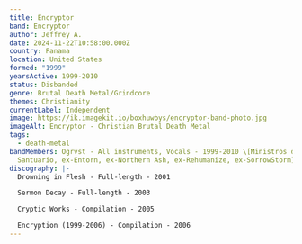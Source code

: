 ```yaml
---
title: Encryptor
band: Encryptor
author: Jeffrey A.
date: 2024-11-22T10:58:00.000Z
country: Panama
location: United States
formed: "1999"
yearsActive: 1999-2010
status: Disbanded
genre: Brutal Death Metal/Grindcore
themes: Christianity
currentLabel: Independent
image: https://ik.imagekit.io/boxhuwbys/encryptor-band-photo.jpg
imageAlt: Encryptor - Christian Brutal Death Metal
tags:
  - death-metal
bandMembers: Ogrvst - All instruments, Vocals - 1999-2010 \[Ministros del
  Santuario, ex-Entorn, ex-Northern Ash, ex-Rehumanize, ex-SorrowStorm]
discography: |-
  Drowning in Flesh - Full-length - 2001

  Sermon Decay - Full-length - 2003

  Cryptic Works - Compilation - 2005

  Encryption (1999-2006) - Compilation - 2006
---
```

